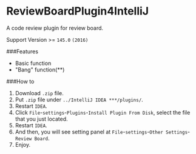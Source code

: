# ReviewBoardPlugin4IntelliJ
A code review plugin for review board.

Support Version >= `145.0` `(2016)`

###Features
* Basic function
* "Bang" function(**)

###How to
1. Download `.zip` file.
2. Put `.zip` file under `../IntelliJ IDEA ***/plugins/`.
3. Restart `IDEA`.
4. Click `File`-`settings`-`Plugins`-`Install Plugin From Disk`, select the file that you just located.
5. Restart `IDEA`.
6. And then, you will see setting panel at `File`-`settings`-`Other Settings`-`Review Board`.
7. Enjoy.